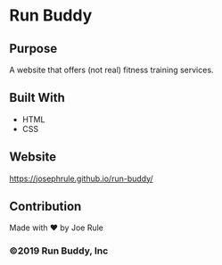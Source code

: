 # Run Buddy

## Purpose
A website that offers (not real) fitness training services.

## Built With
* HTML
* CSS

## Website
https://josephrule.github.io/run-buddy/

## Contribution
Made with ❤️ by Joe Rule

### ©️2019 Run Buddy, Inc 
